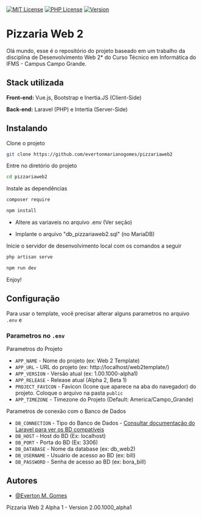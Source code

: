 
[![MIT License](https://img.shields.io/badge/License-MIT-green.svg)](https://choosealicense.com/licenses/mit/) [![PHP License](https://img.shields.io/badge/php-%3E%3D8.0.0-blue)](https://www.php.net/)
[![Version](https://img.shields.io/badge/Version-2.0.0-lightgrey)](https://github.com/evertonmarianogomes/web2template)
# Pizzaria Web 2
Olá mundo, esse é o repositório do projeto baseado em um trabalho da disciplina de Desenvolvimento Web 2* do Curso Técnico em Informática do IFMS - Campus Campo Grande.
## Stack utilizada

**Front-end:** Vue.js, Bootstrap e Inertia.JS (Client-Side)

**Back-end:** Laravel (PHP) e Intertia (Server-Side)


## Instalando

Clone o projeto

```bash
git clone https://github.com/evertonmarianogomes/pizzariaweb2
```

Entre no diretório do projeto

```bash
cd pizzariaweb2
```

Instale as dependências

```bash
composer require
```

```bash
npm install
```

- Altere as variaveis no arquivo .env (Ver seção)

- Implante o arquivo "db_pizzariaweb2.sql" (no MariaDB)

Inicie o servidor de desenvolvimento local com os comandos a seguir

```bash
php artisan serve
```

```bash
npm run dev
```

Enjoy!
## Configuração
Para usar o template, você precisar alterar alguns parametros 
no arquivo `.env` e

### Parametros no `.env`
Parametros do Projeto

- `APP_NAME` - Nome do projeto (ex: Web 2 Template)
- `APP_URL` - URL do projeto (ex: http://localhost/web2template/)
- `APP_VERSION` - Versão atual (ex: 1.00.1000-alpha1)
- `APP_RELEASE` -  Release atual (Alpha 2, Beta 1)
- `PROJECT_FAVICON` - Favicon (Icone que aparece na aba do navegador) do projeto. Coloque o arquivo na pasta `public`
- `APP_TIMEZONE` - Timezone do Projeto (Default: America/Campo_Grande)

Parametros de conexão com o Banco de Dados

- `DB_CONNECTION` - Tipo do Banco de Dados - [Consultar documentação do Laravel para ver os BD compatíveis ](https://laravel.com/docs/10.x/database#introduction)
- `DB_HOST` - Host do BD (Ex: localhost)
- `DB_PORT` - Porta do BD (Ex: 3306)
- `DB_DATABASE` - Nome da database (ex: db_web2)
- `DB_USERNAME` - Usuário de acesso ao BD (ex: bill)
- `DB_PASSWORD` - Senha de acesso ao BD (ex: bora_bill)

## Autores

- [@Everton M. Gomes](https://github.com/evertonmarianogomes)


Pizzaria Web 2 Alpha 1 - Version 2.00.1000_alpha1
